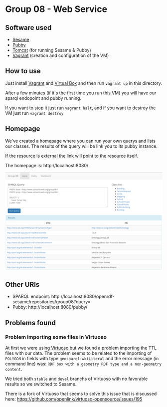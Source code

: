 # Group 08 - Web Service

## Software used
 * [Sesame](http://rdf4j.org/)
 * [Pubby](http://wifo5-03.informatik.uni-mannheim.de/pubby/)
 * [Tomcat](http://tomcat.apache.org/) (for running Sesame & Pubby)
 * [Vagrant](https://www.vagrantup.com/) (creation and configuration of the VM)

## How to use
Just install [Vagrant](https://www.vagrantup.com/) and [Virtual Box](https://www.virtualbox.org/)
and then run `vagrant up` in this directory.

After a few minutes (if it's the first time you run this VM) you will have our sparql endopoint and
pubby running.

If you want to stop it just run `vagrant halt`, and if you want to destroy the VM just run `vagrant
destroy`

## Homepage
We've created a homepage where you can run your own querys and lists our classes. The results of the
query will be link you to its pubby instance.

If the resource is external the link will point to the resource itself.

The homepage is: http://localhost:8080/

![Homepage screenshot](screenshot.png)

## Other URIs
 * SPARQL endpoint: http://localhost:8080/openrdf-sesame/repositories/group08?query=
 * Pubby: http://localhost:8080/pubby/

## Problems found
### Problem importing some files in Virtuoso
At first we were using [Virtuoso](http://virtuoso.openlinksw.com/) but we found a problem importing
the TTL files with our data. The problem seems to be related to the importing of `POLYGON` in fields
with type `geosparql:wktLiteral` and the error message (in command line) was: `RDF box with a
geometry RDF type and a non-geometry content`.

We tried both `stable` and `devel` branchs of Virtuoso with no favorable results so we switched to
Sesame.

There is a fork of Virtuoso that seems to solve this issue that is discussed here:
https://github.com/openlink/virtuoso-opensource/issues/195
